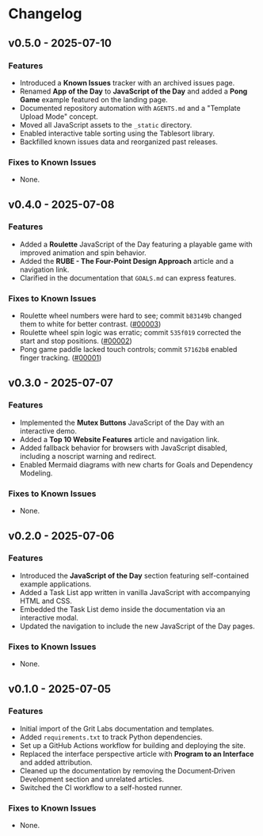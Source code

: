 # Changelog

## v0.5.0 - 2025-07-10

### Features
- Introduced a **Known Issues** tracker with an archived issues page.
- Renamed **App of the Day** to **JavaScript of the Day** and added a **Pong Game** example featured on the landing page.
- Documented repository automation with `AGENTS.md` and a "Template Upload Mode" concept.
- Moved all JavaScript assets to the `_static` directory.
- Enabled interactive table sorting using the Tablesort library.
- Backfilled known issues data and reorganized past releases.

### Fixes to Known Issues
- None.


## v0.4.0 - 2025-07-08

### Features
- Added a **Roulette** JavaScript of the Day featuring a playable game with improved animation and spin behavior.
- Added the **RUBE - The Four-Point Design Approach** article and a navigation link.
- Clarified in the documentation that `GOALS.md` can express features.

### Fixes to Known Issues
- Roulette wheel numbers were hard to see; commit `b83149b` changed them to white for better contrast. ([#00003](../known_issues/2025/07/00003.md))
- Roulette wheel spin logic was erratic; commit `535f019` corrected the start and stop positions. ([#00002](../known_issues/2025/07/00002.md))
- Pong game paddle lacked touch controls; commit `57162b8` enabled finger tracking. ([#00001](../known_issues/2025/07/00001.md))

## v0.3.0 - 2025-07-07

### Features
- Implemented the **Mutex Buttons** JavaScript of the Day with an interactive demo.
- Added a **Top 10 Website Features** article and navigation link.
- Added fallback behavior for browsers with JavaScript disabled, including a noscript warning and redirect.
- Enabled Mermaid diagrams with new charts for Goals and Dependency Modeling.

### Fixes to Known Issues
- None.

## v0.2.0 - 2025-07-06

### Features
- Introduced the **JavaScript of the Day** section featuring self-contained example applications.
- Added a Task List app written in vanilla JavaScript with accompanying HTML and CSS.
- Embedded the Task List demo inside the documentation via an interactive modal.
- Updated the navigation to include the new JavaScript of the Day pages.

### Fixes to Known Issues
- None.

## v0.1.0 - 2025-07-05

### Features
- Initial import of the Grit Labs documentation and templates.
- Added `requirements.txt` to track Python dependencies.
- Set up a GitHub Actions workflow for building and deploying the site.
- Replaced the interface perspective article with **Program to an Interface** and added attribution.
- Cleaned up the documentation by removing the Document‑Driven Development section and unrelated articles.
- Switched the CI workflow to a self-hosted runner.

### Fixes to Known Issues
- None.

